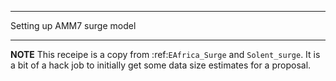 *****************************************
Setting up AMM7 surge model
*****************************************

**NOTE** This receipe is a copy from :ref:`EAfrica_Surge` and `Solent_surge`. It
is a bit of a hack job to initially get some data size estimates for a proposal.

